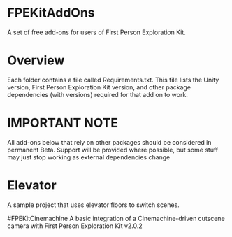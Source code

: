 # FPEKitAddOns
A set of free add-ons for users of First Person Exploration Kit.

# Overview 
Each folder contains a file called Requirements.txt. This file lists the Unity version, First Person Exploration Kit version, and other package dependencies (with versions) required for that add on to work.

# IMPORTANT NOTE
All add-ons below that rely on other packages should be considered in permanent Beta. Support will be provided where possible, but some stuff may just stop working as external dependencies change


# Elevator
A sample project that uses elevator floors to switch scenes.

#FPEKitCinemachine
A basic integration of a Cinemachine-driven cutscene camera with First Person Exploration Kit v2.0.2